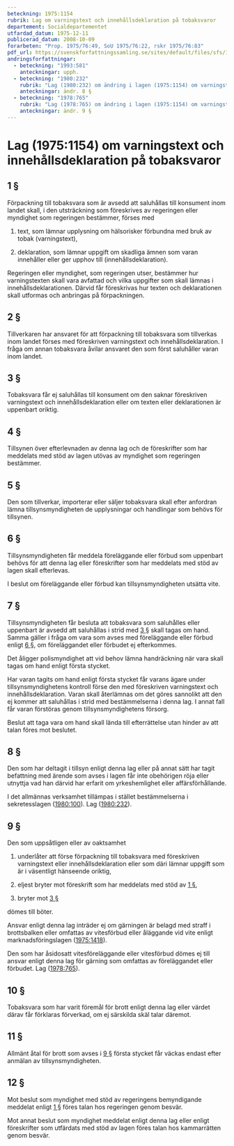 ```yaml
---
beteckning: 1975:1154
rubrik: Lag om varningstext och innehållsdeklaration på tobaksvaror
departement: Socialdepartementet
utfardad_datum: 1975-12-11
publicerad_datum: 2008-10-09
forarbeten: "Prop. 1975/76:49, SoU 1975/76:22, rskr 1975/76:83"
pdf_url: https://svenskforfattningssamling.se/sites/default/files/sfs/1975-12/SFS1975-1154.pdf
andringsforfattningar:
  - beteckning: "1993:581"
    anteckningar: upph.
  - beteckning: "1980:232"
    rubrik: "Lag (1980:232) om ändring i lagen (1975:1154) om varningstext och innehållsdeklaration på tobaksvaror"
    anteckningar: ändr. 8 §
  - beteckning: "1978:765"
    rubrik: "Lag (1978:765) om ändring i lagen (1975:1154) om varningstext och innehållsdeklaration på tobaksvaror"
    anteckningar: ändr. 9 §
---
```


# Lag (1975:1154) om varningstext och innehållsdeklaration på tobaksvaror

## 1 §

Förpackning till tobaksvara som är avsedd att saluhållas till konsument inom landet skall, i den utsträckning som föreskrives av regeringen eller myndighet som regeringen bestämmer, förses med

1. text, som lämnar upplysning om hälsorisker förbundna med bruk av tobak (varningstext),

2. deklaration, som lämnar uppgift om skadliga ämnen som varan innehåller eller ger upphov till (innehållsdeklaration).

Regeringen eller myndighet, som regeringen utser, bestämmer hur varningstexten skall vara avfattad och vilka uppgifter som skall lämnas i innehållsdeklarationen. Därvid får föreskrivas hur texten och deklarationen skall utformas och anbringas på förpackningen.

## 2 §

Tillverkaren har ansvaret för att förpackning till tobaksvara som tillverkas inom landet förses med föreskriven varningstext och innehållsdeklaration. I fråga om annan tobaksvara åvilar ansvaret den som först saluhåller varan inom landet.

## 3 §

Tobaksvara får ej saluhållas till konsument om den saknar föreskriven varningstext och innehållsdeklaration eller om texten eller deklarationen är uppenbart oriktig.

## 4 §

Tillsynen över efterlevnaden av denna lag och de föreskrifter som har meddelats med stöd av lagen utövas av myndighet som regeringen bestämmer.

## 5 §

Den som tillverkar, importerar eller säljer tobaksvara skall efter anfordran lämna tillsynsmyndigheten de upplysningar och handlingar som behövs för tillsynen.

## 6 §

Tillsynsmyndigheten får meddela föreläggande eller förbud som uppenbart behövs för att denna lag eller föreskrifter som har meddelats med stöd av lagen skall efterlevas.

I beslut om föreläggande eller förbud kan tillsynsmyndigheten utsätta vite.

## 7 §

Tillsynsmyndigheten får besluta att tobaksvara som saluhålles eller uppenbart är avsedd att saluhållas i strid med [3 §](#3) skall tagas om hand. Samma gäller i fråga om vara som avses med föreläggande eller förbud enligt [6 §](#6), om föreläggandet eller förbudet ej efterkommes.

Det åligger polismyndighet att vid behov lämna handräckning när vara skall tagas om hand enligt första stycket.

Har varan tagits om hand enligt första stycket får varans ägare under tillsynsmyndighetens kontroll förse den med föreskriven varningstext och innehållsdeklaration. Varan skall återlämnas om det göres sannolikt att den ej kommer att saluhållas i strid med bestämmelserna i denna lag. I annat fall får varan förstöras genom tillsynsmyndighetens försorg.

Beslut att taga vara om hand skall lända till efterrättelse utan hinder av att talan föres mot beslutet.

## 8 §

Den som har deltagit i tillsyn enligt denna lag eller på annat sätt har tagit befattning med ärende som avses i lagen får inte obehörigen röja eller utnyttja vad han därvid har erfarit om yrkeshemlighet eller affärsförhållande.

I det allmännas verksamhet tillämpas i stället bestämmelserna i sekretesslagen ([1980:100](https://selex.se/eli/sfs/1980/100)). Lag ([1980:232](https://selex.se/eli/sfs/1980/232)).

## 9 §

Den som uppsåtligen eller av oaktsamhet

1. underlåter att förse förpackning till tobaksvara med föreskriven varningstext eller innehållsdeklaration eller som däri lämnar uppgift som är i väsentligt hänseende oriktig,

2. eljest bryter mot föreskrift som har meddelats med stöd av [1 §](#1),

3. bryter mot [3 §](#3)

dömes till böter.

Ansvar enligt denna lag inträder ej om gärningen är belagd med straff i brottsbalken eller omfattas av vitesförbud eller åläggande vid vite enligt marknadsföringslagen ([1975:1418](https://selex.se/eli/sfs/1975/1418)).

Den som har åsidosatt vitesföreläggande eller vitesförbud dömes ej till ansvar enligt denna lag för gärning som omfattas av föreläggandet eller förbudet. Lag ([1978:765](https://selex.se/eli/sfs/1978/765)).

## 10 §

Tobaksvara som har varit föremål för brott enligt denna lag eller värdet därav får förklaras förverkad, om ej särskilda skäl talar däremot.

## 11 §

Allmänt åtal för brott som avses i [9 §](#9) första stycket får väckas endast efter anmälan av tillsynsmyndigheten.

## 12 §

Mot beslut som myndighet med stöd av regeringens bemyndigande meddelat enligt [1 §](#1) föres talan hos regeringen genom besvär.

Mot annat beslut som myndighet meddelat enligt denna lag eller enligt föreskrifter som utfärdats med stöd av lagen föres talan hos kammarrätten genom besvär.